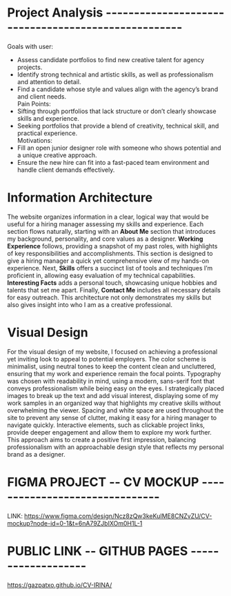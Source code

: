 # Project Analysis ----------------------------------------------------

Goals with user:  
- Assess candidate portfolios to find new creative talent for agency projects.
- Identify strong technical and artistic skills, as well as professionalism and attention to detail.
- Find a candidate whose style and values align with the agency’s brand and client needs.  
Pain Points:  
- Sifting through portfolios that lack structure or don’t clearly showcase skills and experience.
- Seeking portfolios that provide a blend of creativity, technical skill, and practical experience.  
Motivations:  
- Fill an open junior designer role with someone who shows potential and a unique creative approach.
- Ensure the new hire can fit into a fast-paced team environment and handle client demands effectively.

# Information Architecture
The website organizes information in a clear, logical way that would be useful for a hiring manager assessing my skills and experience. Each section flows naturally, starting with an **About Me** section that introduces my background, personality, and core values as a designer. **Working Experience** follows, providing a snapshot of my past roles, with highlights of key responsibilities and accomplishments. This section is designed to give a hiring manager a quick yet comprehensive view of my hands-on experience. Next, **Skills** offers a succinct list of tools and techniques I’m proficient in, allowing easy evaluation of my technical capabilities. **Interesting Facts** adds a personal touch, showcasing unique hobbies and talents that set me apart. Finally, **Contact Me** includes all necessary details for easy outreach. This architecture not only demonstrates my skills but also gives insight into who I am as a creative professional.

# Visual Design
For the visual design of my website, I focused on achieving a professional yet inviting look to appeal to potential employers. The color scheme is minimalist, using neutral tones to keep the content clean and uncluttered, ensuring that my work and experience remain the focal points. Typography was chosen with readability in mind, using a modern, sans-serif font that conveys professionalism while being easy on the eyes. I strategically placed images to break up the text and add visual interest, displaying some of my work samples in an organized way that highlights my creative skills without overwhelming the viewer. Spacing and white space are used throughout the site to prevent any sense of clutter, making it easy for a hiring manager to navigate quickly. Interactive elements, such as clickable project links, provide deeper engagement and allow them to explore my work further. This approach aims to create a positive first impression, balancing professionalism with an approachable design style that reflects my personal brand as a designer.

# FIGMA PROJECT -- CV MOCKUP -------------------------------

LINK: https://www.figma.com/design/Ncz8zQw3keKuIME8CNZvZU/CV-mockup?node-id=0-1&t=6nA79ZJbIXOm0H1L-1

# PUBLIC LINK -- GITHUB PAGES -------------------
https://gazpatxo.github.io/CV-IRINA/




